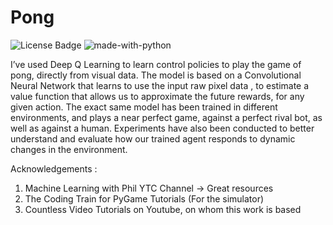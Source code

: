 # Pong

![License Badge](https://img.shields.io/github/license/DebarghaG/Tansen?style=plastic)
![made-with-python](https://img.shields.io/badge/Made%20with-Python-1f425f.svg)

I’ve used Deep Q Learning to learn control policies to play the game of pong, directly from
visual data. The model is based on a Convolutional Neural Network that learns to use the input raw pixel
data , to estimate a value function that allows us to approximate the future rewards, for any given action.
The exact same model has been trained in different environments, and plays a near perfect game, against a
perfect rival bot, as well as against a human. Experiments have also been conducted to better understand
and evaluate how our trained agent responds to dynamic changes in the environment.

Acknowledgements :
1. Machine Learning with Phil YTC Channel -> Great resources
2. The Coding Train for PyGame Tutorials (For the simulator)
3. Countless Video Tutorials on Youtube, on whom this work is based
